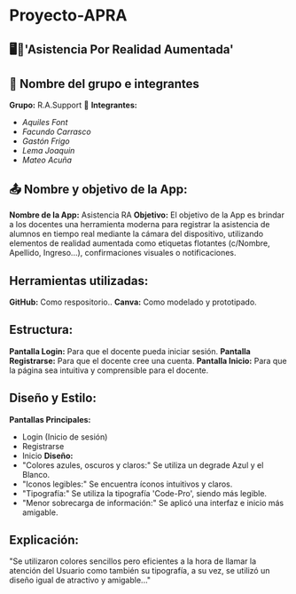 # Proyecto-APRA 

## 🖥️🔧'Asistencia Por Realidad Aumentada'
## 👥 Nombre del grupo e integrantes
**Grupo:** R.A.Support 📖 
**Integrantes:**
- *Aquiles Font*
- *Facundo Carrasco*
- *Gastón Frigo*
- *Lema Joaquin*
- *Mateo Acuña*

## 📤 Nombre y objetivo de la App:
**Nombre de la App:** Asistencia RA
**Objetivo:**
El objetivo de la App es brindar a los docentes una herramienta moderna para registrar la asistencia de alumnos en tiempo real mediante la cámara del dispositivo, utilizando elementos de realidad aumentada como etiquetas flotantes (c/Nombre, Apellido, Ingreso...), confirmaciones visuales o notificaciones.

## Herramientas utilizadas:
**GitHub:** Como respositorio..
**Canva:** Como modelado y prototipado.

## Estructura:
**Pantalla Login:** Para que el docente pueda iniciar sesión.
**Pantalla Registrarse:** Para que el docente cree una cuenta.
**Pantalla Inicio:** Para que la página sea intuitiva y comprensible para el docente.

## Diseño y Estilo:
**Pantallas Principales:**
- Login (Inicio de sesión)
- Registrarse
- Inicio
**Diseño:** 
- "Colores azules, oscuros y claros:" Se utiliza un degrade Azul y el Blanco. 
- "Iconos legibles:" Se encuentra íconos intuitivos y claros.
- "Tipografía:" Se utiliza la tipografía 'Code-Pro', siendo más legible.
- "Menor sobrecarga de información:" Se aplicó una interfaz e inicio más amigable.
## Explicación:
"Se utilizaron colores sencillos pero eficientes a la hora de llamar la atención del Usuario como también su tipografía, a su vez, se utilizó un diseño igual de atractivo y amigable..."